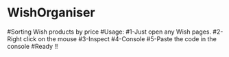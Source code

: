 # WishOrganiser
#Sorting Wish products by price
#Usage:
#1-Just open any Wish pages.
#2-Right click on the mouse 
#3-Inspect 
#4-Console 
#5-Paste the code in the console 
#Ready !!
